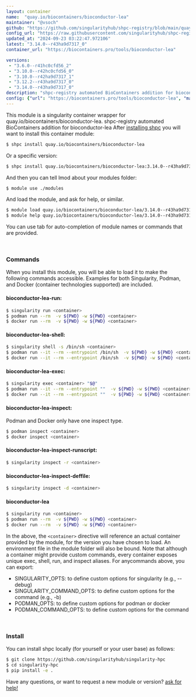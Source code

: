 ```yaml
---
layout: container
name:  "quay.io/biocontainers/bioconductor-lea"
maintainer: "@vsoch"
github: "https://github.com/singularityhub/shpc-registry/blob/main/quay.io/biocontainers/bioconductor-lea/container.yaml"
config_url: "https://raw.githubusercontent.com/singularityhub/shpc-registry/main/quay.io/biocontainers/bioconductor-lea/container.yaml"
updated_at: "2024-09-23 03:22:47.972106"
latest: "3.14.0--r43ha9d7317_0"
container_url: "https://biocontainers.pro/tools/bioconductor-lea"

versions:
 - "3.6.0--r41hc0cfd56_2"
 - "3.10.0--r42hc0cfd56_0"
 - "3.10.0--r42ha9d7317_1"
 - "3.12.2--r43ha9d7317_0"
 - "3.14.0--r43ha9d7317_0"
description: "shpc-registry automated BioContainers addition for bioconductor-lea"
config: {"url": "https://biocontainers.pro/tools/bioconductor-lea", "maintainer": "@vsoch", "description": "shpc-registry automated BioContainers addition for bioconductor-lea", "latest": {"3.14.0--r43ha9d7317_0": "sha256:c7c65e42da93b54d45f99246804566beb1a9628826b554469eddf18db8d976d6"}, "tags": {"3.6.0--r41hc0cfd56_2": "sha256:3f695ff5825c63fad701e58b95394c76a847ae403a09e04a4472419e2209a5e5", "3.10.0--r42hc0cfd56_0": "sha256:eb7d0fc2b1fad8de2c5d015f7b40726b7cfc5fb98b860908d3ec4e2d54ff6184", "3.10.0--r42ha9d7317_1": "sha256:25d876cfcd70f4e3f5908d813180064f1586b3f7143f8143ac5f36bc1e15ee17", "3.12.2--r43ha9d7317_0": "sha256:c893efbac88ba39d55aa8e39e994fdcf526844fc7526491b29e16b32a90e8f96", "3.14.0--r43ha9d7317_0": "sha256:c7c65e42da93b54d45f99246804566beb1a9628826b554469eddf18db8d976d6"}, "docker": "quay.io/biocontainers/bioconductor-lea"}
---
```


This module is a singularity container wrapper for quay.io/biocontainers/bioconductor-lea.
shpc-registry automated BioContainers addition for bioconductor-lea
After [installing shpc](#install) you will want to install this container module:


```bash
$ shpc install quay.io/biocontainers/bioconductor-lea
```

Or a specific version:

```bash
$ shpc install quay.io/biocontainers/bioconductor-lea:3.14.0--r43ha9d7317_0
```

And then you can tell lmod about your modules folder:

```bash
$ module use ./modules
```

And load the module, and ask for help, or similar.

```bash
$ module load quay.io/biocontainers/bioconductor-lea/3.14.0--r43ha9d7317_0
$ module help quay.io/biocontainers/bioconductor-lea/3.14.0--r43ha9d7317_0
```

You can use tab for auto-completion of module names or commands that are provided.

<br>

### Commands

When you install this module, you will be able to load it to make the following commands accessible.
Examples for both Singularity, Podman, and Docker (container technologies supported) are included.

#### bioconductor-lea-run:

```bash
$ singularity run <container>
$ podman run --rm  -v ${PWD} -w ${PWD} <container>
$ docker run --rm  -v ${PWD} -w ${PWD} <container>
```

#### bioconductor-lea-shell:

```bash
$ singularity shell -s /bin/sh <container>
$ podman run --it --rm --entrypoint /bin/sh  -v ${PWD} -w ${PWD} <container>
$ docker run --it --rm --entrypoint /bin/sh  -v ${PWD} -w ${PWD} <container>
```

#### bioconductor-lea-exec:

```bash
$ singularity exec <container> "$@"
$ podman run --it --rm --entrypoint ""  -v ${PWD} -w ${PWD} <container> "$@"
$ docker run --it --rm --entrypoint ""  -v ${PWD} -w ${PWD} <container> "$@"
```

#### bioconductor-lea-inspect:

Podman and Docker only have one inspect type.

```bash
$ podman inspect <container>
$ docker inspect <container>
```

#### bioconductor-lea-inspect-runscript:

```bash
$ singularity inspect -r <container>
```

#### bioconductor-lea-inspect-deffile:

```bash
$ singularity inspect -d <container>
```



#### bioconductor-lea

```bash
$ singularity run <container>
$ podman run --rm  -v ${PWD} -w ${PWD} <container>
$ docker run --rm  -v ${PWD} -w ${PWD} <container>
```


In the above, the `<container>` directive will reference an actual container provided
by the module, for the version you have chosen to load. An environment file in the
module folder will also be bound. Note that although a container
might provide custom commands, every container exposes unique exec, shell, run, and
inspect aliases. For anycommands above, you can export:

 - SINGULARITY_OPTS: to define custom options for singularity (e.g., --debug)
 - SINGULARITY_COMMAND_OPTS: to define custom options for the command (e.g., -b)
 - PODMAN_OPTS: to define custom options for podman or docker
 - PODMAN_COMMAND_OPTS: to define custom options for the command

<br>

### Install

You can install shpc locally (for yourself or your user base) as follows:

```bash
$ git clone https://github.com/singularityhub/singularity-hpc
$ cd singularity-hpc
$ pip install -e .
```

Have any questions, or want to request a new module or version? [ask for help!](https://github.com/singularityhub/singularity-hpc/issues)